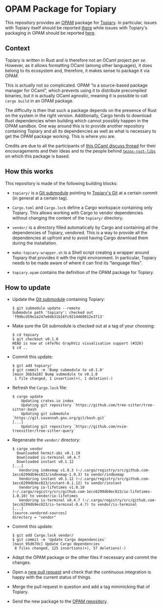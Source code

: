 OPAM Package for Topiary
========================

This repository provides an [OPAM] package for [Topiary]. In particular, issues
with Topiary itself should be reported [there][topiary-github-issues] while
issues with Topiary's packaging in OPAM should be reported [here][issues].

[opam]: https://opam.ocaml.org/
[topiary]: https://topiary.tweag.io/
[topiary-github-issues]: https://github.com/tweag/topiary/issues
[issues]: https://github.com/tweag/topiary-opam/issues

Context
-------

Topiary is written in Rust and is therefore not an OCaml project _per se_.
However, as it allows formatting OCaml (among other languages), it does belong
to its ecosystem and, therefore, it makes sense to package it via OPAM.

This is actually not so complicated. OPAM “is a source-based package manager for
OCaml”, which prevents using it to distribute precompiled binaries, but it is
actually OCaml agnostic, meaning it is possible to call `cargo build` in an OPAM
package.

The difficulty is then that such a package depends on the presence of Rust on
the system in the right version. Additionally, Cargo tends to download Rust
dependencies when building which cannot possibly happen in the OPAM sandbox. One
way around this is to provide another repository containing Topiary and all its
dependencies as well as what is necessary to get the OPAM package working. This
is where you are.

Credits are due to all the participants of [this OCaml discuss thread] for their
encouragements and their ideas and to the people behind [`tezos-rust-libs`] on
which this package is based.

[this OCaml discuss thread]: https://discuss.ocaml.org/t/two-questions-about-what-is-appropriate-to-package-with-opam/12030/
[`tezos-rust-libs`]: https://gitlab.com/tezos/tezos-rust-libs/-/tree/master

How this works
--------------

This repository is made of the following building blocks:

- `topiary/` is a [Git submodule] pointing to [Topiary's Git][topiary-github] at
  a certain commit (in general at a certain tag).

- `Cargo.toml` and `Cargo.lock` define a Cargo workspace containing only
  Topiary. This allows working with Cargo to vendor dependencies without
  changing the content of the `topiary/` directory.

- `vendor/` is a directory filled automatically by Cargo and containing all the
  dependencies of Topiary, vendored. This is a way to provide all the
  dependencies at upfront and to avoid having Cargo download them during the
  installation.

- `make-topiary-wrapper.sh` is a Shell script creating a wrapper around Topiary
  that provides it with the right environment. In particular, Topiary needs to
  be made aware of where it can find its “language files”.

- `topiary.opam` contains the definition of the OPAM package for Topiary.

[topiary-github]: https://github.com/tweag/topiary
[git submodule]: https://git-scm.com/book/en/v2/Git-Tools-Submodules

How to update
-------------

- Update the [Git submodule] containing Topiary:
  ```console
  $ git submodule update --remote
  Submodule path 'topiary': checked out 'f99bcd59e2a247e04b31b16fc9214460012e3713'
  ```

- Make sure the Git submodule is checked out at a tag of your choosing:
  ```console
  $ cd topiary
  $ git checkout v0.1.0
  HEAD is now at c4fe76c GraphViz visualisation support (#326)
  $ cd ..
  ```

- Commit this update:
  ```console
  $ git add topiary/
  $ git commit -m 'Bump submodule to v0.1.0'
  [main 3bb3a28] Bump submodule to v0.1.0
   1 file changed, 1 insertion(+), 1 deletion(-)
  ```

- Refresh the `Cargo.lock` file:
  ```console
  $ cargo update
      Updating crates.io index
      Updating git repository `https://github.com/tree-sitter/tree-sitter-bash`
      Updating git submodule `https://git.savannah.gnu.org/git/bash.git`
  [...]
      Updating git repository `https://github.com/nvim-treesitter/tree-sitter-query`
  ```

- Regenerate the `vendor/` directory:
  ```console
  $ cargo vendor
    Downloaded hermit-abi v0.1.19
    Downloaded is-terminal v0.4.7
    Downloaded instant v0.1.12
  [...]
     Vendoring indexmap v1.9.3 (~/.cargo/registry/src/github.com-1ecc6299db9ec823/indexmap-1.9.3) to vendor/indexmap
     Vendoring instant v0.1.12 (~/.cargo/registry/src/github.com-1ecc6299db9ec823/instant-0.1.12) to vendor/instant
     Vendoring io-lifetimes v1.0.10 (~/.cargo/registry/src/github.com-1ecc6299db9ec823/io-lifetimes-1.0.10) to vendor/io-lifetimes
     Vendoring is-terminal v0.4.7 (~/.cargo/registry/src/github.com-1ecc6299db9ec823/is-terminal-0.4.7) to vendor/is-terminal
  [...]
  [source.vendored-sources]
  directory = "vendor"
  ```

- Commit this update:
  ```console
  $ git add Cargo.lock vendor/
  $ git commit -m 'Update Cargo dependencies'
  [main 95d67dc] Update Cargo dependencies
   8 files changed, 125 insertions(+), 57 deletions(-)
  ```

- Adapt the OPAM package or the other files if necessary and commit the changes.

- Open a [new pull request] and check that the continuous integration is happy
  with the current status of things.

- Merge the pull request in question and add a tag mimmicking that of Topiary.

- Send the new package to the [OPAM repository].

[new pull request]: https://github.com/tweag/topiary-opam/compare
[opam repository]: https://github.com/ocaml/opam-repository
